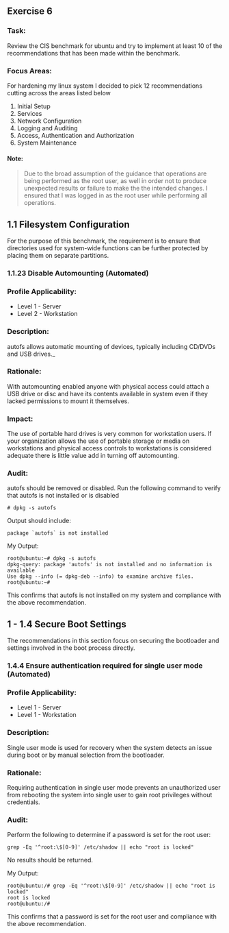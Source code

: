 ## Exercise 6

### Task: 
Review the CIS benchmark for ubuntu and try to implement at least 10 of the recommendations that has been made within the benchmark.

### Focus Areas:
For hardening my linux system I decided to pick 12 recommendations cutting across the areas listed below

1. Initial Setup
2. Services
3. Network Configuration
4. Logging and Auditing
5. Access, Authentication and Authorization
6. System Maintenance

#### Note: 
> Due to the broad assumption of the guidance that operations are being performed as the root user, 
as well in order not to produce unexpected results or failure to make the the intended changes. 
I ensured that I was logged in as the root user while performing all operations.



## 1.1 Filesystem Configuration
For the purpose of this benchmark, the requirement is to ensure that directories used for system-wide functions can be further protected by placing them on separate partitions.

### 1.1.23 Disable Automounting (Automated)

### Profile Applicability:
- Level 1 - Server
- Level 2 - Workstation

### Description:
autofs allows automatic mounting of devices, typically including CD/DVDs and USB drives._

### Rationale:
With automounting enabled anyone with physical access could attach a USB drive or disc and have its contents available in system even if they lacked permissions to mount it themselves.

### Impact:
The use of portable hard drives is very common for workstation users. If your organization allows the use of portable storage or media on workstations and physical access controls to workstations is considered adequate there is little value add in turning off automounting.

### Audit:
autofs should be removed or disabled.
Run the following command to verify that autofs is not installed or is disabled

`# dpkg -s autofs`

Output should include:

```
package `autofs` is not installed
```
My Output:

```
root@ubuntu:~# dpkg -s autofs
dpkg-query: package 'autofs' is not installed and no information is available
Use dpkg --info (= dpkg-deb --info) to examine archive files.
root@ubuntu:~# 
```
This confirms that autofs is not installed on my system and compliance with the above recommendation.


## 1 - 1.4 Secure Boot Settings
The recommendations in this section focus on securing the bootloader and settings involved in the boot process directly.

### 1.4.4 Ensure authentication required for single user mode (Automated)

### Profile Applicability:
- Level 1 - Server
- Level 1 - Workstation

### Description:
Single user mode is used for recovery when the system detects an issue during boot or by manual selection from the bootloader.

### Rationale:
Requiring authentication in single user mode prevents an unauthorized user from rebooting the system into single user to gain root privileges without credentials.

### Audit:
Perform the following to determine if a password is set for the root user:

`grep -Eq '^root:\$[0-9]' /etc/shadow || echo "root is locked"`

No results should be returned.

My Output:
```
root@ubuntu:/# grep -Eq '^root:\$[0-9]' /etc/shadow || echo "root is locked"
root is locked
root@ubuntu:/# 
```
This confirms that a password is set for the root user and compliance with the above recommendation.
